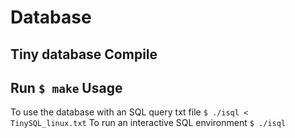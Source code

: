 # Database
Tiny database
Compile
------
Run `$ make`
Usage
------
To use the database with an SQL query txt file
`$ ./isql < TinySQL_linux.txt`
To run an interactive SQL environment
`$ ./isql`


